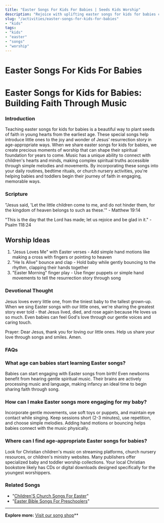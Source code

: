```yaml
---
title: "Easter Songs For Kids For Babies | Seeds Kids Worship"
description: "Rejoice with uplifting easter songs for kids for babies celebrating Jesus' resurrection. Easter worship resources for kids and Sunday school."
slug: "/activities/easter-songs-for-kids-for-babies"
- "kids"
tags:
- "kids"
- "easter"
- "songs"
- "worship"
---
```


# Easter Songs For Kids For Babies

# Easter Songs for Kids for Babies: Building Faith Through Music

### Introduction
Teaching easter songs for kids for babies is a beautiful way to plant seeds of faith in young hearts from the earliest age. These special songs help introduce little ones to the joy and wonder of Jesus' resurrection story in age-appropriate ways. When we share easter songs for kids for babies, we create precious moments of worship that can shape their spiritual foundation for years to come. Music has a unique ability to connect with children's hearts and minds, making complex spiritual truths accessible through simple melodies and movements. By incorporating these songs into your daily routines, bedtime rituals, or church nursery activities, you're helping babies and toddlers begin their journey of faith in engaging, memorable ways.

### Scripture
"Jesus said, 'Let the little children come to me, and do not hinder them, for the kingdom of heaven belongs to such as these.'" - Matthew 19:14

"This is the day that the Lord has made; let us rejoice and be glad in it." - Psalm 118:24

## Worship Ideas
1. "Jesus Loves Me" with Easter verses - Add simple hand motions like making a cross with fingers or pointing to heaven
2. "He Is Alive" bounce and clap - Hold baby while gently bouncing to the rhythm, clapping their hands together
3. "Easter Morning" finger play - Use finger puppets or simple hand movements to tell the resurrection story through song

### Devotional Thought
Jesus loves every little one, from the tiniest baby to the tallest grown-up. When we sing Easter songs with our little ones, we're sharing the greatest story ever told - that Jesus lived, died, and rose again because He loves us so much. Even babies can feel God's love through our gentle voices and caring touch.

Prayer: Dear Jesus, thank you for loving our little ones. Help us share your love through songs and smiles. Amen.

### FAQs

### What age can babies start learning Easter songs?
Babies can start engaging with Easter songs from birth! Even newborns benefit from hearing gentle spiritual music. Their brains are actively processing music and language, making infancy an ideal time to begin sharing faith through song.

### How can I make Easter songs more engaging for my baby?
Incorporate gentle movements, use soft toys or puppets, and maintain eye contact while singing. Keep sessions short (2-3 minutes), use repetition, and choose simple melodies. Adding hand motions or bouncing helps babies connect with the music physically.

### Where can I find age-appropriate Easter songs for babies?
Look for Christian children's music on streaming platforms, church nursery resources, or children's ministry websites. Many publishers offer specialized baby and toddler worship collections. Your local Christian bookstore likely has CDs or digital downloads designed specifically for the youngest worshippers.

### Related Songs

- "[Children'S Church Songs For Easter](/activities/children-s-church-songs-for-easter/)"
- "[Easter Bible Songs For Preschoolers](/activities/easter-bible-songs-for-preschoolers/)"

---

**Explore more:** [Visit our song shop](https://seedskidsworship.com/shop)**

<!-- Schema Markup -->
<script type="application/ld+json">
{
  "@context": "https://schema.org",
  "@type": "MusicRecording",
  "name": "Easter Songs For Kids For Babies",
  "byArtist": {
    "@type": "MusicGroup",
    "name": "Seeds Kids Worship"
  },
  "isFamilyFriendly": true,
  "url": "https://seedskidsworship.com/activities/easter-songs-for-kids-for-babies/"
}
</script>